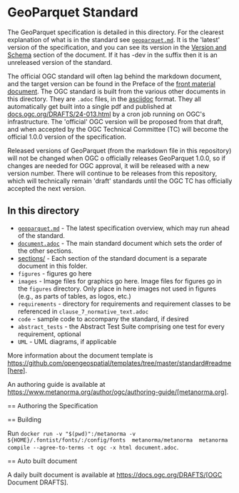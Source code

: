 # GeoParquet Standard

The GeoParquet specification is detailed in this directory. For the clearest explanation of what
is in the standard see [`geoparquet.md`](geoparquet.md). It is the 'latest' version of the specification,
and you can see its version in the [Version and Schema](geoparquet.md#version-and-schema) section of the
document. If it has -dev in the suffix then it is an unreleased version of the standard.

The official OGC standard will often lag behind the markdown document, and the target version can be found
in the Preface of the [front material document](sections/clause_0_front_material.adoc). The OGC standard
is built from the various other documents in this directory. They are `.adoc` files, in the
[asciidoc](https://asciidoc.org/) format. They all automatically get built into a single pdf
and published at [docs.ogc.org/DRAFTS/24-013.html](https://docs.ogc.org/DRAFTS/24-013.html) by a cron
job running on OGC's infrastructure. The 'official' OGC version will be proposed from that draft, and
when accepted by the OGC Technical Committee (TC) will become the official 1.0.0 version of the
specification.

Released versions of GeoParquet (from the markdown file in this repository) will not be changed when OGC o
officially releases GeoParquet 1.0.0, so if changes are needed for OGC approval, it will be released with a
new version number. There will continue to be releases from this repository, which will technically remain
'draft' standards until the OGC TC has officially accepted the next version.

## In this directory

* [`geoparquet.md`](geoparquet.md) - The latest specification overview, which may run ahead of the standard.
* [`document.adoc`](document.adoc) - The main standard document which sets the order of the other sections.
* [sections/](sections/) - Each section of the standard document is a separate document in this folder.
* `figures` - figures go here
* `images` - Image files for graphics go here. Image files for figures go in the `figures` directory. Only place in here images not used in figures (e.g., as parts of tables, as logos, etc.)
* `requirements` - directory for requirements and requirement classes to be referenced in `clause_7_normative_text.adoc`
* `code` - sample code to accompany the standard, if desired
* `abstract_tests` - the Abstract Test Suite comprising one test for every requirement, optional
* `UML` - UML diagrams, if applicable

More information about the document template is https://github.com/opengeospatial/templates/tree/master/standard#readme[here].

An authoring guide is available at https://www.metanorma.org/author/ogc/authoring-guide/[metanorma.org].

== Authoring the Specification

== Building

Run `docker run -v "$(pwd)":/metanorma -v ${HOME}/.fontist/fonts/:/config/fonts  metanorma/metanorma  metanorma compile --agree-to-terms -t ogc -x html document.adoc`.

== Auto built document

A daily built document is available at https://docs.ogc.org/DRAFTS/[OGC Document DRAFTS].
